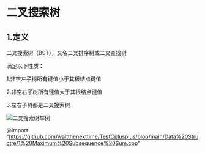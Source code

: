 # 二叉搜索树
## 1.定义
二叉搜索树（BST），又名二叉排序树或二叉查找树

满足以下性质：

1.非空左子树所有键值小于其根结点键值

2.非空右子树所有键值大于其根结点键值

3.左右子树都是二叉搜索树

![二叉搜索树举例](https://img-blog.csdnimg.cn/20181101090543537.jpg)


@import "https://github.com/waitthenexttime/TestCplusplus/blob/main/Data%20Structre/1%20Maximum%20Subsequence%20Sum.cpp"

